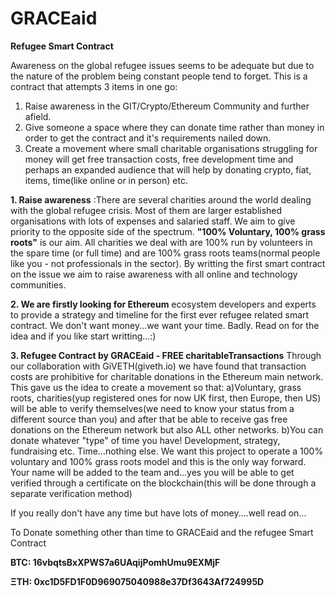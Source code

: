 # GRACEaid
**Refugee Smart Contract**

Awareness on the global refugee issues seems to be adequate but due to the nature of the problem being constant people tend to forget.
This is a contract that attempts 3 items in one go:
1. Raise awareness in the GIT/Crypto/Ethereum Community and further afield.
2. Give someone a space where they can donate time rather than money in order to get the contract and it's requirements nailed down.
3. Create a movement where small charitable organisations struggling for money will get free transaction costs, free development time and perhaps an expanded audience that will help by donating crypto, fiat, items, time(like online or in person) etc.

**1. Raise awareness** :There are several charities around the world dealing with the global refugee crisis. Most of them are larger established organisations      with lots of expenses and salaried staff.
We aim to give priority to the opposite side of the spectrum.
**"100% Voluntary, 100% grass roots"** is our aim.
All charities we deal with are 100% run by volunteers in the spare time (or full time) and are 100% grass roots teams(normal people like    you - not professionals in the sector).
By writting the first smart contract on the issue we aim to raise awareness with all online and technology communities.

**2. We are firstly looking  for Ethereum** ecosystem developers and experts to provide a strategy and timeline for the first ever refugee related smart contract.
We don't want money...we want your time. Badly. Read on for the idea and if you like start writting...:)


**3. Refugee Contract by GRACEaid - FREE charitableTransactions**
Through our collaboration with GiVETH(giveth.io) we have found that transaction costs are prohibitive for charitable donations in the Ethereum main network.
This gave us the idea to create a movement so that:
a)Voluntary, grass roots, charities(yup registered ones for now UK first, then Europe, then US) will be able to verify themselves(we need to know your status from a different source than you) and after  that be able to receive gas free donations on the Ethereum network but also ALL other networks.
b)You can donate whatever "type" of time you have! Development, strategy, fundraising etc. Time...nothing else.
We want this project to operate a 100% voluntary and 100% grass roots model and this is the only way forward.
Your name will be added to the team and...yes you will be able to get verified through a certificate on the blockchain(this will be done through a separate verification method)




If you really don't have any time but have lots of money....well read on...

To Donate something other than time to GRACEaid and the refugee Smart Contract

**BTC: 16vbqtsBxXPWS7a6UAqijPomhUmu9EXMjF**

**ΞTH: 0xc1D5FD1F0D969075040988e37Df3643Af724995D**


